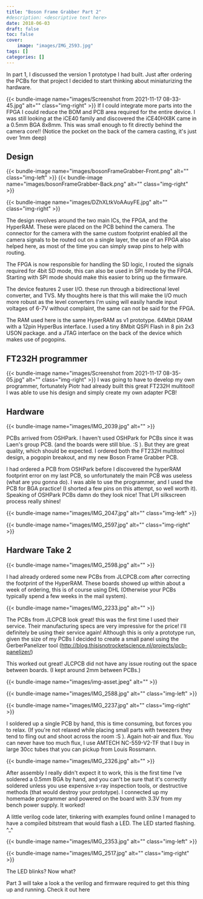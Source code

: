 ```yaml
---
title: "Boson Frame Grabber Part 2"
#description: <descriptive text here>
date: 2018-06-03
draft: false
toc: false
cover:
    image: "images/IMG_2593.jpg"
tags: []
categories: []
---
```


In part 1, I discussed the version 1 prototype I had built. Just after ordering the PCBs for that project I decided to start thinking about miniaturizing the hardware. 
<!--more-->

{{< bundle-image name="images/Screenshot from 2021-11-17 08-33-45.jpg" alt=""  class="img-right" >}}
If I could integrate more parts into the FPGA I could reduce the BOM and PCB area required for the entire device. I was still looking at the iCE40 family and discovered the iCE40HX8K came in a 0.5mm BGA 8x8mm. This was small enough to fit directly behind the camera core!! (Notice the pocket on the back of the camera casting, it's just over 1mm deep)


## Design

{{< bundle-image name="images/bosonFrameGrabber-Front.png" alt="" class="img-left" >}} 
{{< bundle-image name="images/bosonFrameGrabber-Back.png" alt=""  class="img-right" >}}





{{< bundle-image name="images/DZhXLtkVoAAuyFE.jpg" alt="" class="img-right" >}}

The design revolves around the two main ICs, the FPGA, and the HyperRAM. These were placed on the PCB behind the camera. The connector for the camera with the same custom footprint enabled all the camera signals to be routed out on a single layer, the use of an FPGA also helped here, as most of the time you can simply swap pins to help with routing.

The FPGA is now responsible for handling the SD logic, I routed the signals required for 4bit SD mode, this can also be used in SPI mode by the FPGA. Starting with SPI mode should make this easier to bring up the firmware. 

The device features 2 user I/O. these run through a bidirectional level converter, and TVS. My thoughts here is that this will make the I/O much more robust as the level converters I'm using will easily handle input voltages of 6-7V without complaint, the same can not be said for the FPGA.

The RAM used here is the same HyperRAM as v1 prototype. 64Mbit DRAM with a 12pin HyperBus interface. I used a tiny 8Mbit QSPI Flash in 8 pin 2x3 USON package. and a JTAG interface on the back of the device which makes use of pogopins.

## FT232H programmer

{{< bundle-image name="images/Screenshot from 2021-11-17 08-35-05.jpg" alt="" class="img-right" >}}
I was going to have to develop my own programmer, fortunately Piotr had already built this great FT232H multitool! I was able to use his design and simply create my own adapter PCB!



## Hardware

{{< bundle-image name="images/IMG_2039.jpg" alt="" >}}

PCBs arrived from OSHPark. I haven't used OSHPark for PCBs since it was Laen's group PCB. (and the boards were still blue. :S ). But they are great quality, which should be expected. I ordered both the FT232H multitool design, a pogopin breakout, and my new Boson Frame Grabber PCB. 

I had ordered a PCB from OSHPark before I discovered the hyperRAM footprint error on my last PCB, so unfortunately the main PCB was useless (what are you gonna do). I was able to use the programmer, and I used the PCB for BGA practice! (I shorted a few pins on this attempt, so well worth it). Speaking of OSHPark PCBs damn do they look nice! That LPI silkscreen process really shines!

{{< bundle-image name="images/IMG_2047.jpg" alt="" class="img-left" >}}

{{< bundle-image name="images/IMG_2597.jpg" alt="" class="img-right"  >}}

## Hardware Take 2

{{< bundle-image name="images/IMG_2598.jpg" alt="" >}}

I had already ordered some new PCBs from JLCPCB.com after correcting the footprint of the HyperRAM. These boards showed up within about a week of ordering, this is of course using DHL (Otherwise your PCBs typically spend a few weeks in the mail system).

{{< bundle-image name="images/IMG_2233.jpg" alt="" >}}

The PCBs from JLCPCB look great! this was the first time I used their service. Their manufacturing specs are very impressive for the price! I'll definitely be using their service again! Although this is only a prototype run, given the size of my PCBs I decided to create a small panel using the GerberPanelizer tool (http://blog.thisisnotrocketscience.nl/projects/pcb-panelizer/)

This worked out great! JLCPCB did not have any issue routing out the space between boards. (I kept around 2mm between PCBs.)

{{< bundle-image name="images/img-asset.jpeg" alt="" >}}

{{< bundle-image name="images/IMG_2588.jpg" alt="" class="img-left" >}}

{{< bundle-image name="images/IMG_2237.jpg" alt="" class="img-right" >}}

I soldered up a single PCB by hand, this is time consuming, but forces you to relax. (If you're not relaxed while placing small parts with tweezers they tend to fling out and shoot across the room :S ). Again hot-air and flux. You can never have too much flux, I use AMTECH NC-559-V2-TF that I buy in large 30cc tubes that you can pickup from Louis Rossmann. 

{{< bundle-image name="images/IMG_2326.jpg" alt="" >}}

After assembly I really didn't expect it to work, this is the first time I've soldered a 0.5mm BGA by hand, and you can't be sure that it's correctly soldered unless you use expensive x-ray inspection tools, or destructive methods (that would destroy your prototype). I connected up my homemade programmer and powered on the board with 3.3V from my bench power supply. It worked!

A little verilog code later, tinkering with examples found online I managed to have a compiled bitstream that would flash a LED. The LED started flashing. ^_^

{{< bundle-image name="images/IMG_2353.jpg" alt="" class="img-left" >}}

{{< bundle-image name="images/IMG_2517.jpg" alt="" class="img-right" >}}

The LED blinks? Now what?

Part 3 will take a look a the verilog and firmware required to get this thing up and running. Check it out here
